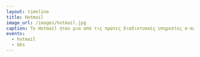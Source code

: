 ```yaml
---
layout: timeline 
title: Hotmail
image_url: /images/hotmail.jpg
caption: Το Hotmail ήταν μια από τις πρώτες διαδικτυακές υπηρεσίες e-mail που επέτρεψαν στους χρήστες να έχουν πρόσβαση στα e-mail τους από οποιονδήποτε υπολογιστή με σύνδεση στο Διαδίκτυο. Η διαδικτυακή υπηρεσία email του Hotmail ήταν επαναστατική εκείνη την εποχή, επειδή επέτρεπε στους χρήστες να δημιουργούν έναν λογαριασμό email, να αποθηκεύουν και να έχουν πρόσβαση στα email τους και να στέλνουν και να λαμβάνουν μηνύματα από οπουδήποτε στον κόσμο, χωρίς την ανάγκη αποκλειστικού λογισμικού email στον τοπικό τους υπολογιστή. Η επιτυχία του Hotmail οφειλόταν στην ευκολία χρήσης, την προσβασιμότητα και το γεγονός ότι ήταν δωρεάν. Η υπηρεσία απέκτησε γρήγορα εκατομμύρια χρήστες και έγινε μία από τις πιο δημοφιλείς υπηρεσίες email στο διαδίκτυο. Το 2013, η Microsoft μετονόμασε το Hotmail σε Outlook.com και η υπηρεσία συνεχίζει να είναι ένας δημοφιλής πάροχος ηλεκτρονικού ταχυδρομείου.
events:
  - hotmail
  - bbs
---
```

